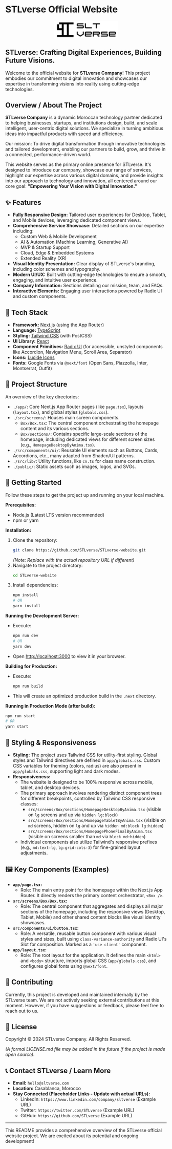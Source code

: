# STLverse Official Website

<p align="center">
  <img src="/public/7652dd10-6e4a-4dbd-ad7b-769f5f3650cf-removebg-preview-1.png" alt="STLverse Logo" width="200"/>
</p>

## STLverse: Crafting Digital Experiences, Building Future Visions.

Welcome to the official website for **STLverse Company**! This project embodies our commitment to digital innovation and showcases our expertise in transforming visions into reality using cutting-edge technologies.

## Overview / About The Project

**STLverse Company** is a dynamic Moroccan technology partner dedicated to helping businesses, startups, and institutions design, build, and scale intelligent, user-centric digital solutions. We specialize in turning ambitious ideas into impactful products with speed and efficiency.

Our mission: To drive digital transformation through innovative technologies and tailored development, enabling our partners to build, grow, and thrive in a connected, performance-driven world.

This website serves as the primary online presence for STLverse. It's designed to introduce our company, showcase our range of services, highlight our expertise across various digital domains, and provide insights into our approach to technology and innovation, all centered around our core goal: **"Empowering Your Vision with Digital Innovation."**

## ✨ Features

*   **Fully Responsive Design:** Tailored user experiences for Desktop, Tablet, and Mobile devices, leveraging dedicated component views.
*   **Comprehensive Service Showcase:** Detailed sections on our expertise including:
    *   Custom Web & Mobile Development
    *   AI & Automation (Machine Learning, Generative AI)
    *   MVP & Startup Support
    *   Cloud, Edge & Embedded Systems
    *   Extended Reality (XR)
*   **Visual Identity Presentation:** Clear display of STLverse's branding, including color schemes and typography.
*   **Modern UI/UX:** Built with cutting-edge technologies to ensure a smooth, engaging, and intuitive user experience.
*   **Company Information:** Sections detailing our mission, team, and FAQs.
*   **Interactive Elements:** Engaging user interactions powered by Radix UI and custom components.

## 🚀 Tech Stack

*   **Framework:** [Next.js](https://nextjs.org/) (using the App Router)
*   **Language:** [TypeScript](https://www.typescriptlang.org/)
*   **Styling:** [Tailwind CSS](https://tailwindcss.com/) (with PostCSS)
*   **UI Library:** [React](https://reactjs.org/)
*   **Component Primitives:** [Radix UI](https://www.radix-ui.com/) (for accessible, unstyled components like Accordion, Navigation Menu, Scroll Area, Separator)
*   **Icons:** [Lucide Icons](https://lucide.dev/)
*   **Fonts:** Google Fonts via `@next/font` (Open Sans, Piazzolla, Inter, Montserrat, Outfit)

## 📁 Project Structure

An overview of the key directories:

*   `./app/`: Core Next.js App Router pages (like `page.tsx`), layouts (`layout.tsx`), and global styles (`globals.css`).
*   `./src/screens/`: Houses main screen components.
    *   `Box/Box.tsx`: The central component orchestrating the homepage content and its various sections.
    *   `Box/sections/`: Contains specific large-scale sections of the homepage, including dedicated views for different screen sizes (e.g., `HomepageDesktopByAnima.tsx`).
*   `./src/components/ui/`: Reusable UI elements such as Buttons, Cards, Accordions, etc., many adapted from Shadcn/UI patterns.
*   `./src/lib/`: Utility functions, like `cn.ts` for class name construction.
*   `./public/`: Static assets such as images, logos, and SVGs.

## 🚦 Getting Started

Follow these steps to get the project up and running on your local machine.

**Prerequisites:**

*   Node.js (Latest LTS version recommended)
*   npm or yarn

**Installation:**

1.  Clone the repository:
    ```bash
    git clone https://github.com/STLverse/STLverse-website.git
    ```
    *(Note: Replace with the actual repository URL if different)*
2.  Navigate to the project directory:
    ```bash
    cd STLverse-website
    ```
3.  Install dependencies:
    ```bash
    npm install
    # OR
    yarn install
    ```

**Running the Development Server:**

*   Execute:
    ```bash
    npm run dev
    # OR
    yarn dev
    ```
*   Open [http://localhost:3000](http://localhost:3000) to view it in your browser.

**Building for Production:**

*   Execute:
    ```bash
    npm run build
    ```
*   This will create an optimized production build in the `.next` directory.

**Running in Production Mode (after build):**

```bash
npm run start
# OR
yarn start
```

## 🎨 Styling & Responsiveness

*   **Styling:** The project uses Tailwind CSS for utility-first styling. Global styles and Tailwind directives are defined in `app/globals.css`. Custom CSS variables for theming (colors, radius) are also present in `app/globals.css`, supporting light and dark modes.
*   **Responsiveness:**
    *   The website is designed to be 100% responsive across mobile, tablet, and desktop devices.
    *   The primary approach involves rendering distinct component trees for different breakpoints, controlled by Tailwind CSS responsive classes:
        *   `src/screens/Box/sections/HomepageDesktopByAnima.tsx` (visible on `lg` screens and up via `hidden lg:block`)
        *   `src/screens/Box/sections/HomepageTabletByAnima.tsx` (visible on `md` screens, hidden on `lg` and up via `hidden md:block lg:hidden`)
        *   `src/screens/Box/sections/HomepagePhoneFinalByAnima.tsx` (visible on screens smaller than `md` via `block md:hidden`)
    *   Individual components also utilize Tailwind's responsive prefixes (e.g., `md:text-lg`, `lg:grid-cols-3`) for fine-grained layout adjustments.

## 🖼️ Key Components (Examples)

*   **`app/page.tsx`:**
    *   Role: The main entry point for the homepage within the Next.js App Router. It directly renders the primary content orchestrator, `<Box />`.
*   **`src/screens/Box/Box.tsx`:**
    *   Role: The central component that aggregates and displays all major sections of the homepage, including the responsive views (Desktop, Tablet, Mobile) and other shared content blocks like visual identity showcases.
*   **`src/components/ui/button.tsx`:**
    *   Role: A versatile, reusable button component with various visual styles and sizes, built using `class-variance-authority` and Radix UI's Slot for composition. Marked as a `'use client'` component.
*   **`app/layout.tsx`:**
    *   Role: The root layout for the application. It defines the main `<html>` and `<body>` structure, imports global CSS (`app/globals.css`), and configures global fonts using `@next/font`.

## 🤝 Contributing

Currently, this project is developed and maintained internally by the STLverse team. We are not actively seeking external contributions at this moment. However, if you have suggestions or feedback, please feel free to reach out to us.

## 📜 License

Copyright © 2024 STLverse Company. All Rights Reserved.

*(A formal LICENSE.md file may be added in the future if the project is made open source).*

## 📞 Contact STLverse / Learn More

*   **Email:** `hello@sltverse.com`
*   **Location:** Casablanca, Morocco
*   **Stay Connected (Placeholder Links - Update with actual URLs):**
    *   LinkedIn: `https://www.linkedin.com/company/sltverse` (Example URL)
    *   Twitter: `https://twitter.com/STLverse` (Example URL)
    *   GitHub: `https://github.com/STLverse` (Example URL)

---

This README provides a comprehensive overview of the STLverse official website project. We are excited about its potential and ongoing development!

